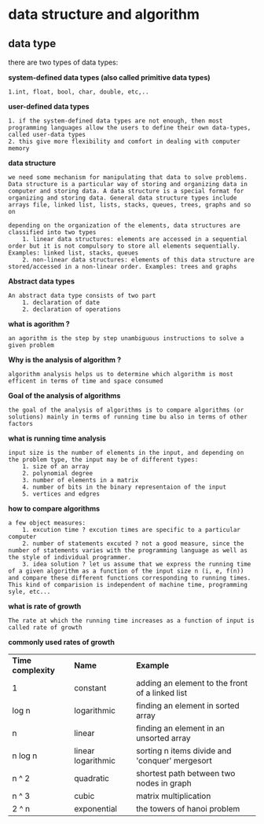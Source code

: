 # data structure and algorithm

## data type

there are two types of data types:

 **system-defined data types (also called primitive data types)**

    1.int, float, bool, char, double, etc,.. 
**user-defined data types** 

    1. if the system-defined data types are not enough, then most programming languages allow the users to define their own data-types, called user-data types
    2. this give more flexibility and comfort in dealing with computer memory
**data structure**

    we need some mechanism for manipulating that data to solve problems. Data structure is a particular way of storing and organizing data in computer and storing data. A data structure is a special format for organizing and storing data. General data structure types include arrays file, linked list, lists, stacks, queues, trees, graphs and so on

    depending on the organization of the elements, data structures are classified into two types
        1. linear data structures: elements are accessed in a sequential order but it is not compulsory to store all elements sequentially. Examples: linked list, stacks, queues
        2. non-linear data structures: elements of this data structure are stored/accessed in a non-linear order. Examples: trees and graphs

**Abstract data types**

    An abstract data type consists of two part 
        1. declaration of date
        2. declaration of operations

    
**what is agorithm ?**

    an agorithm is the step by step unambiguous instructions to solve a given problem

**Why is the analysis of algorithm ?**

    algorithm analysis helps us to determine which algorithm is most efficent in terms of time and space consumed

**Goal of the analysis of algorithms**

    the goal of the analysis of algorithms is to compare algorithms (or solutions) mainly in terms of running time bu also in terms of other factors
    
**what is running time analysis**

    input size is the number of elements in the input, and depending on the problem type, the input may be of different types:
        1. size of an array 
        2. polynomial degree
        3. number of elements in a matrix 
        4. number of bits in the binary representaion of the input 
        5. vertices and edgres 


**how to compare algorithms**

    a few object measures:
        1. excution time ? excution times are specific to a particular computer 
        2. number of statements excuted ? not a good measure, since the number of statements varies with the programming language as well as the style of individual programmer.
        3. idea solution ? let us assume that we express the running time of a given algorithm as a function of the input size n (i, e, f(n)) and compare these different functions corresponding to running times. This kind of comparision is independent of machine time, programming syle, etc...
**what is rate of growth**

    The rate at which the running time increases as a function of input is called rate of growth

**commonly used rates of growth**


| | | |
|-|-|-|
|__Time complexity__| __Name__ | __Example__ |
| 1 |  constant| adding an element to the front of a linked list |
| log n | logarithmic| finding an element in sorted array |
| n | linear | finding an element in an unsorted array |
| n log n | linear logarithmic | sorting n items divide and 'conquer' mergesort |
| n ^ 2 | quadratic | shortest path between two nodes in graph |
| n ^ 3 | cubic | matrix multiplication |
| 2 ^ n | exponential | the towers of hanoi problem |
